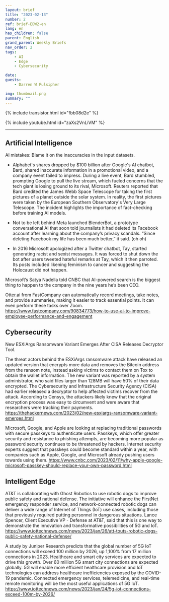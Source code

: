 ```yaml
---
layout: brief
title: "2023-02-13"
number: 2
ref: brief-EDW2-en
lang: en
has_children: false
parent: English
grand_parent: Weekly Briefs
nav_order: 2
tags:
    - AI
    - Edge
    - Cybersecurity

date: 
guests:
    - Darren W Pulsipher

img: thumbnail.png
summary: ""
---
```


{% include transistor.html id="fbb08d2e" %}



{% include youtube.html id="zaXs2VnLiVM" %}

---

## Artificial Intelligence

AI mistakes: Blame it on the inaccuracies in the input datasets.

* Alphabet's shares dropped by $100 billion after Google's AI chatbot, Bard, shared inaccurate information in a 
promotional video, and a company event failed to impress. During a live event, Bard stumbled, prompting Google to 
  pull the live stream, which fueled concerns that the tech giant is losing ground to its rival, Microsoft. Reuters 
  reported that Bard credited the James Webb Space Telescope for taking the first pictures of a planet outside the 
  solar system. In reality, the first pictures were taken by the European Southern Observatory's Very Large Telescope. 
  The incident highlights the importance of fact-checking before training AI models.

* Not to be left behind Meta launched BlenderBot, a prototype conversational AI that soon told journalists it had 
deleted its Facebook account after learning about the company’s privacy scandals. “Since deleting Facebook my life has been much better,” it said. (oh oh)

* In 2016 Microsoft apologized after a Twitter chatbot, Tay, started generating racist and sexist messages. It was 
forced to shut down the bot after users tweeted hateful remarks at Tay, which it then parroted. Its posts included likening feminism to cancer and suggesting the Holocaust did not happen.

Microsoft’s Satya Nadella told CNBC that AI-powered search is the biggest thing to happen to the company in the nine years he’s been CEO.

Otter.ai from FastCompany can automatically record meetings, take notes, and provide summaries, making it easier to track essential points. It can even perform these tasks over Zoom. https://www.fastcompany.com/90834773/how-to-use-ai-to-improve-employee-performance-and-engagement

## Cybersecurity

New ESXiArgs Ransomware Variant Emerges After CISA Releases Decryptor Tool.

The threat actors behind the ESXiArgs ransomware attack have released an updated version that encrypts more data and removes the Bitcoin address from the ransom note, instead asking victims to contact them on Tox to obtain the wallet information. The new variant was reported by a system administrator, who said files larger than 128MB will have 50% of their data encrypted. The Cybersecurity and Infrastructure Security Agency (CISA) had earlier released a decryptor to help affected victims recover from the attack. According to Censys, the attackers likely knew that the original encryption process was easy to circumvent and were aware that researchers were tracking their payments. https://thehackernews.com/2023/02/new-esxiargs-ransomware-variant-emerges.html

Microsoft, Google, and Apple are looking at replacing traditional passwords with secure passkeys to authenticate users. Passkeys, which offer greater security and resistance to phishing attempts, are becoming more popular as password security continues to be threatened by hackers. Internet security experts suggest that passkeys could become standard within a year, with companies such as Apple, Google, and Microsoft already pushing users towards using them. https://www.cnbc.com/2023/02/11/why-apple-google-microsoft-passkey-should-replace-your-own-password.html

## Intelligent Edge

AT&T is collaborating with Ghost Robotics to use robotic dogs to improve public safety and national defense. The initiative will enhance the FirstNet emergency responder service, and network-connected robotic dogs can deliver a wide range of Internet of Things (IoT) use cases, including those that previously required putting personnel in dangerous situations. Lance Spencer, Client Executive VP - Defense at AT&T, said that this is one way to demonstrate the innovation and transformative possibilities of 5G and IoT.  https://www.iottechnews.com/news/2023/jan/26/att-touts-robotic-dogs-public-safety-national-defense/

A study by Juniper Research predicts that the global number of 5G IoT connections will exceed 100 million by 2026, up 1,100% from 17 million connections in 2023. Healthcare and smart city services are expected to drive this growth. Over 60 million 5G smart city connections are expected globally. 5G will enable more efficient healthcare provision and IoT technologies can address healthcare inefficiencies exposed by the COVID-19 pandemic. Connected emergency services, telemedicine, and real-time remote monitoring will be the most useful applications of 5G IoT.  https://www.iottechnews.com/news/2023/jan/24/5g-iot-connections-exceed-100m-by-2026/

